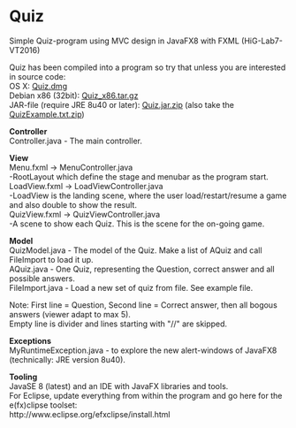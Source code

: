 # Quiz
Simple Quiz-program using MVC design in JavaFX8 with FXML (HiG-Lab7-VT2016)<p>
Quiz has been compiled into a program so try that unless you are interested in source code:<br>
OS X: <A HREF=https://kvicktajm.se/apps/osx/Quiz.dmg>Quiz.dmg</A><br>
Debian x86 (32bit): <A HREF=https://kvicktajm.se/apps/debian/Quiz_x86.tar.gz>Quiz_x86.tar.gz</A><br>
JAR-file (require JRE 8u40 or later): <A HREF=https://kvicktajm.se/apps/jar8/Quiz.jar.zip>Quiz.jar.zip</A>
(also take the <A HREF=https://kvicktajm.se/apps/jar8/QuizExample.txt.zip>QuizExample.txt.zip</A>)<p>

<p><b>Controller</b><br>
Controller.java - The main controller.


<p><b>View</b><br>
Menu.fxml -> MenuController.java<br>
-RootLayout which define the stage and menubar as the program start.<br>
LoadView.fxml -> LoadViewController.java<br>
-LoadView is the landing scene, where the user load/restart/resume a game and also double to show the result.<br>
QuizView.fxml -> QuizViewController.java<br>
-A scene to show each Quiz. This is the scene for the on-going game.<br>

<p><b>Model</b><br>
QuizModel.java - The model of the Quiz. Make a list of AQuiz and call FileImport to load it up.<br>
AQuiz.java  - One Quiz, representing the Question, correct answer and all possible answers.<br>
FileImport.java - Load a new set of quiz from file. See example file.
<p>
Note: First line = Question, Second line = Correct answer, then all bogous answers (viewer adapt to max 5).<br>
Empty line is divider and lines starting with "//" are skipped.<br>

<p><b>Exceptions</b><br>
MyRuntimeException.java - to explore the new alert-windows of JavaFX8 (technically: JRE version 8u40).

<p>
<p><b>Tooling</b><br>
JavaSE 8 (latest) and an IDE with JavaFX libraries and tools.<br>
For Eclipse, update everything from within the program and go here for the e(fx)clipse toolset:<br> http://www.eclipse.org/efxclipse/install.html<br>
